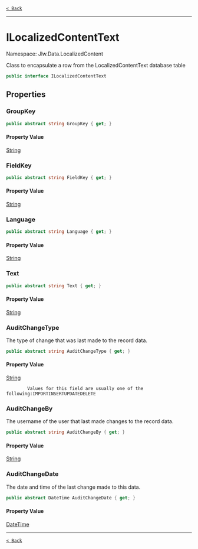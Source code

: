 [`< Back`](./)

---

# ILocalizedContentText

Namespace: Jlw.Data.LocalizedContent

Class to encapsulate a row from the LocalizedContentText database table

```csharp
public interface ILocalizedContentText
```

## Properties

### **GroupKey**



```csharp
public abstract string GroupKey { get; }
```

#### Property Value

[String](https://docs.microsoft.com/en-us/dotnet/api/system.string)<br>

### **FieldKey**



```csharp
public abstract string FieldKey { get; }
```

#### Property Value

[String](https://docs.microsoft.com/en-us/dotnet/api/system.string)<br>

### **Language**



```csharp
public abstract string Language { get; }
```

#### Property Value

[String](https://docs.microsoft.com/en-us/dotnet/api/system.string)<br>

### **Text**



```csharp
public abstract string Text { get; }
```

#### Property Value

[String](https://docs.microsoft.com/en-us/dotnet/api/system.string)<br>

### **AuditChangeType**

The type of change that was last made to the record data.

```csharp
public abstract string AuditChangeType { get; }
```

#### Property Value

[String](https://docs.microsoft.com/en-us/dotnet/api/system.string)<br>

            Values for this field are usually one of the following:IMPORTINSERTUPDATEDELETE

### **AuditChangeBy**

The username of the user that last made changes to the record data.

```csharp
public abstract string AuditChangeBy { get; }
```

#### Property Value

[String](https://docs.microsoft.com/en-us/dotnet/api/system.string)<br>

### **AuditChangeDate**

The date and time of the last change made to this data.

```csharp
public abstract DateTime AuditChangeDate { get; }
```

#### Property Value

[DateTime](https://docs.microsoft.com/en-us/dotnet/api/system.datetime)<br>

---

[`< Back`](./)
